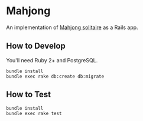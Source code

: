 # Mahjong

An implementation of [Mahjong solitaire](https://en.wikipedia.org/wiki/Mahjong_solitaire) as a Rails app.

## How to Develop

You'll need Ruby 2+ and PostgreSQL.

    bundle install
    bundle exec rake db:create db:migrate

## How to Test

    bundle install
    bundle exec rake test

